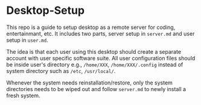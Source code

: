 # Desktop-Setup
This repo is a guide to setup desktop as a remote server for coding, entertainmant, etc. It includes two parts, server setup in `server.md` and user setup in `user.md`.

The idea is that each user using this desktop should create a separate account with user specific software suite. All user configuration files should be inside user's directory e.g., `/home/XXX`, `/home/XXX/.config` instead of system directory such as `/etc`, `/usr/local/`.

Whenever the system needs reinstallation/restore, only the system directories needs to be wiped out and follow `server.md` to newly install a fresh system.
